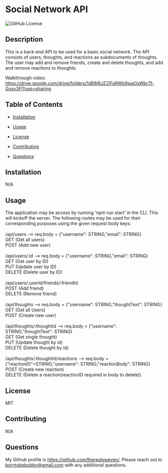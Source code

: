 # Social Network API

![GitHub License](https://img.shields.io/badge/License-MIT-blue)

## Description

This is a back-end API to be used for a basic social network. The API consists of users, thoughts, and reactions as subdocuments of thoughts. The user may add and remove friends, create and delete thoughts, and add and remove reactions to thoughts.

Walkthrough video: https://drive.google.com/drive/folders/1dB8lRJZZIFaRWb9waOsWbr7f-Gosy3Fl?usp=sharing

## Table of Contents

- [Installation](#installation)

- [Usage](#usage)

- [License](#license)

- [Contributing](#contributing)

- [Questions](#Questions)

## Installation

N/A

## Usage

The application may be access by running 'npm run start' in the CLI. This will kickoff the server. The following routes may be used for their corresponding purposes using the given request body keys:
<br><br>
/api/users --> req.body = {"username": STRING,"email": STRING} <br>
GET (Get all users) <br>
POST (Add new user) <br>
<br>
/api/users/:id --> req.body = {"username": STRING,"email": STRING} <br>
GET (Get user by ID) <br>
PUT (Update user by ID) <br>
DELETE (Delete user by ID) <br>
<br>
/api/users/:userId/friends/:friendId <br>
POST (Add friend)<br>
DELETE (Remove friend)<br>
<br>
/api/thoughts --> req.body = {"username": STRING,"thoughtText": STRING} <br>
GET (Get all Users)<br>
POST (Create new user)<br>
<br>
/api/thoughts/:thoughtId --> req.body = {"username": STRING,"thoughtText": STRING} <br>
GET (Get single thought)<br>
PUT (Update thought by id)<br>
DELETE (Delete thought by id)<br>
<br>
/api/thoughts/:thoughtId/reactions --> req.body = {"reactionID"=STRING,"username": STRING,"reactionBody": STRING} <br>
POST (Create new reaction) <br>
DELETE (Delete a reaction(reactionID required in body to delete)) <br>

## License

MIT

## Contributing

N/A

## Questions

My Github profile is https://github.com/therealsweven/.
Please reach out to borntobebobby@gmail.com with any additional questions.
